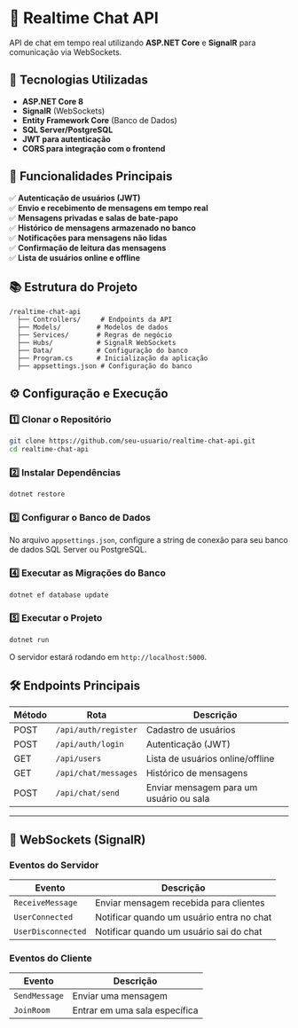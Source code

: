 # 📱 Realtime Chat API

API de chat em tempo real utilizando **ASP.NET Core** e **SignalR** para comunicação via WebSockets.

## 🚀 Tecnologias Utilizadas
- **ASP.NET Core 8**
- **SignalR** (WebSockets)
- **Entity Framework Core** (Banco de Dados)
- **SQL Server/PostgreSQL**
- **JWT para autenticação**
- **CORS para integração com o frontend**

## 📀 Funcionalidades Principais
✅ **Autenticação de usuários (JWT)**  
✅ **Envio e recebimento de mensagens em tempo real**  
✅ **Mensagens privadas e salas de bate-papo**  
✅ **Histórico de mensagens armazenado no banco**  
✅ **Notificações para mensagens não lidas**  
✅ **Confirmação de leitura das mensagens**  
✅ **Lista de usuários online e offline**  

## 📚 Estrutura do Projeto
```
/realtime-chat-api
  ├── Controllers/     # Endpoints da API
  ├── Models/         # Modelos de dados
  ├── Services/       # Regras de negócio
  ├── Hubs/           # SignalR WebSockets
  ├── Data/           # Configuração do banco
  ├── Program.cs      # Inicialização da aplicação
  ├── appsettings.json # Configuração do banco
```

## ⚙️ Configuração e Execução

### 1️⃣ Clonar o Repositório
```sh
git clone https://github.com/seu-usuario/realtime-chat-api.git
cd realtime-chat-api
```

### 2️⃣ Instalar Dependências
```sh
dotnet restore
```

### 3️⃣ Configurar o Banco de Dados  
No arquivo `appsettings.json`, configure a string de conexão para seu banco de dados SQL Server ou PostgreSQL.

### 4️⃣ Executar as Migrações do Banco
```sh
dotnet ef database update
```

### 5️⃣ Executar o Projeto
```sh
dotnet run
```

O servidor estará rodando em `http://localhost:5000`.

## 🛠️ Endpoints Principais

| Método | Rota                  | Descrição                     |
|--------|------------------------|--------------------------------|
| POST   | `/api/auth/register`   | Cadastro de usuários          |
| POST   | `/api/auth/login`      | Autenticação (JWT)            |
| GET    | `/api/users`           | Lista de usuários online/offline |
| GET    | `/api/chat/messages`   | Histórico de mensagens        |
| POST   | `/api/chat/send`       | Enviar mensagem para um usuário ou sala |

---

## 💪 WebSockets (SignalR)

### **Eventos do Servidor**
| Evento            | Descrição                                |
|------------------|----------------------------------------|
| `ReceiveMessage` | Enviar mensagem recebida para clientes |
| `UserConnected`  | Notificar quando um usuário entra no chat |
| `UserDisconnected` | Notificar quando um usuário sai do chat |

### **Eventos do Cliente**
| Evento           | Descrição                             |
|-----------------|-------------------------------------|
| `SendMessage`   | Enviar uma mensagem                |
| `JoinRoom`      | Entrar em uma sala específica      |



